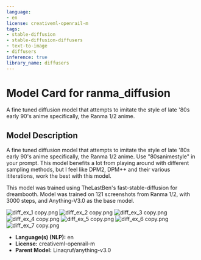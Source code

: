 ```yaml
---
language:
- en
license: creativeml-openrail-m
tags:
- stable-diffusion
- stable-diffusion-diffusers
- text-to-image
- diffusers
inference: true
library_name: diffusers
---
```


# Model Card for ranma_diffusion

<!-- Provide a quick summary of what the model is/does. [Optional] -->
A fine tuned diffusion model that attempts to imitate the style of late &#39;80s early 90&#39;s anime specifically, the Ranma 1/2 anime.



## Model Description

<!-- Provide a longer summary of what this model is/does. -->
A fine tuned diffusion model that attempts to imitate the style of late &#39;80s early 90&#39;s anime specifically, the Ranma 1/2 anime. Use &#34;80sanimestyle&#34; in your prompt.  This model benefits a lot from playing around with different sampling methods, but I feel like DPM2, DPM++ and their various ititerations, work the best with this model. 



This model was trained using  TheLastBen&#39;s fast-stable-diffusion for dreambooth. Model was trained on  121 screenshots from Ranma 1/2, with 3000 steps, and Anything-V3.0 as the base model. 


![diff_ex_1 copy.png](https://s3.amazonaws.com/moonup/production/uploads/1668994829393-6317f5cd83d8d2fd9035dc7d.png)
![diff_ex_2 copy.png](https://s3.amazonaws.com/moonup/production/uploads/1668994829707-6317f5cd83d8d2fd9035dc7d.png)
![diff_ex_3 copy.png](https://s3.amazonaws.com/moonup/production/uploads/1668994829715-6317f5cd83d8d2fd9035dc7d.png)
![diff_ex_4 copy.png](https://s3.amazonaws.com/moonup/production/uploads/1668994829270-6317f5cd83d8d2fd9035dc7d.png)
![diff_ex_5 copy.png](https://s3.amazonaws.com/moonup/production/uploads/1668994829474-6317f5cd83d8d2fd9035dc7d.png)
![diff_ex_6 copy.png](https://s3.amazonaws.com/moonup/production/uploads/1668994829690-6317f5cd83d8d2fd9035dc7d.png)
![diff_ex_7 copy.png](https://s3.amazonaws.com/moonup/production/uploads/1668994829290-6317f5cd83d8d2fd9035dc7d.png)



- **Language(s) (NLP):** en
- **License:** creativeml-openrail-m
- **Parent Model:** Linaqruf/anything-v3.0